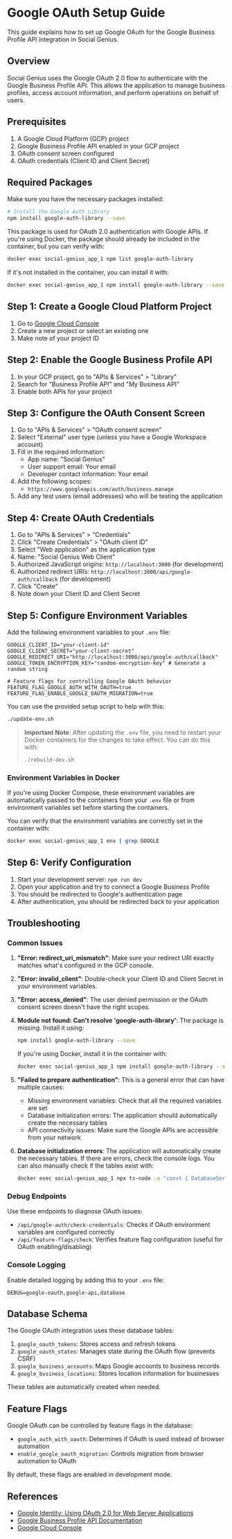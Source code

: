 # Google OAuth Setup Guide

This guide explains how to set up Google OAuth for the Google Business Profile API integration in Social Genius.

## Overview

Social Genius uses the Google OAuth 2.0 flow to authenticate with the Google Business Profile API. This allows the application to manage business profiles, access account information, and perform operations on behalf of users.

## Prerequisites

1. A Google Cloud Platform (GCP) project
2. Google Business Profile API enabled in your GCP project
3. OAuth consent screen configured
4. OAuth credentials (Client ID and Client Secret)

## Required Packages

Make sure you have the necessary packages installed:

```bash
# Install the Google Auth Library
npm install google-auth-library --save
```

This package is used for OAuth 2.0 authentication with Google APIs. If you're using Docker, the package should already be included in the container, but you can verify with:

```bash
docker exec social-genius_app_1 npm list google-auth-library
```

If it's not installed in the container, you can install it with:

```bash
docker exec social-genius_app_1 npm install google-auth-library --save
```

## Step 1: Create a Google Cloud Platform Project

1. Go to [Google Cloud Console](https://console.cloud.google.com/)
2. Create a new project or select an existing one
3. Make note of your project ID

## Step 2: Enable the Google Business Profile API

1. In your GCP project, go to "APIs & Services" > "Library"
2. Search for "Business Profile API" and "My Business API"
3. Enable both APIs for your project

## Step 3: Configure the OAuth Consent Screen

1. Go to "APIs & Services" > "OAuth consent screen"
2. Select "External" user type (unless you have a Google Workspace account)
3. Fill in the required information:
   - App name: "Social Genius"
   - User support email: Your email
   - Developer contact information: Your email
4. Add the following scopes:
   - `https://www.googleapis.com/auth/business.manage`
5. Add any test users (email addresses) who will be testing the application

## Step 4: Create OAuth Credentials

1. Go to "APIs & Services" > "Credentials"
2. Click "Create Credentials" > "OAuth client ID"
3. Select "Web application" as the application type
4. Name: "Social Genius Web Client"
5. Authorized JavaScript origins: `http://localhost:3000` (for development)
6. Authorized redirect URIs: `http://localhost:3000/api/google-auth/callback` (for development)
7. Click "Create"
8. Note down your Client ID and Client Secret

## Step 5: Configure Environment Variables

Add the following environment variables to your `.env` file:

```
GOOGLE_CLIENT_ID="your-client-id"
GOOGLE_CLIENT_SECRET="your-client-secret"
GOOGLE_REDIRECT_URI="http://localhost:3000/api/google-auth/callback"
GOOGLE_TOKEN_ENCRYPTION_KEY="random-encryption-key" # Generate a random string

# Feature flags for controlling Google OAuth behavior
FEATURE_FLAG_GOOGLE_AUTH_WITH_OAUTH=true
FEATURE_FLAG_ENABLE_GOOGLE_OAUTH_MIGRATION=true
```

You can use the provided setup script to help with this:

```bash
./update-env.sh
```

> **Important Note**: After updating the `.env` file, you need to restart your Docker containers for the changes to take effect. You can do this with:
> 
> ```bash
> ./rebuild-dev.sh
> ```

### Environment Variables in Docker

If you're using Docker Compose, these environment variables are automatically passed to the containers from your `.env` file or from environment variables set before starting the containers.

You can verify that the environment variables are correctly set in the container with:

```bash
docker exec social-genius_app_1 env | grep GOOGLE
```

## Step 6: Verify Configuration

1. Start your development server: `npm run dev`
2. Open your application and try to connect a Google Business Profile
3. You should be redirected to Google's authentication page
4. After authentication, you should be redirected back to your application

## Troubleshooting

### Common Issues

1. **"Error: redirect_uri_mismatch"**: Make sure your redirect URI exactly matches what's configured in the GCP console.

2. **"Error: invalid_client"**: Double-check your Client ID and Client Secret in your environment variables.

3. **"Error: access_denied"**: The user denied permission or the OAuth consent screen doesn't have the right scopes.

4. **Module not found: Can't resolve 'google-auth-library'**: The package is missing. Install it using:
   ```bash
   npm install google-auth-library --save
   ```
   If you're using Docker, install it in the container with:
   ```bash
   docker exec social-genius_app_1 npm install google-auth-library --save
   ```

5. **"Failed to prepare authentication"**: This is a general error that can have multiple causes:
   - Missing environment variables: Check that all the required variables are set
   - Database initialization errors: The application should automatically create the necessary tables
   - API connectivity issues: Make sure the Google APIs are accessible from your network

6. **Database initialization errors**: The application will automatically create the necessary tables. If there are errors, check the console logs. You can also manually check if the tables exist with:
   ```bash
   docker exec social-genius_app_1 npx ts-node -e "const { DatabaseService } = require('./src/services/database'); const db = DatabaseService.getInstance(); db.query('SELECT EXISTS (SELECT FROM information_schema.tables WHERE table_schema = \\'public\\' AND table_name = \\'google_oauth_tokens\\');').then(console.log).catch(console.error);"
   ```

### Debug Endpoints

Use these endpoints to diagnose OAuth issues:

- `/api/google-auth/check-credentials`: Checks if OAuth environment variables are configured correctly
- `/api/feature-flags/check`: Verifies feature flag configuration (useful for OAuth enabling/disabling)

### Console Logging

Enable detailed logging by adding this to your `.env` file:

```
DEBUG=google-oauth,google-api,database
```

## Database Schema

The Google OAuth integration uses these database tables:

1. `google_oauth_tokens`: Stores access and refresh tokens
2. `google_oauth_states`: Manages state during the OAuth flow (prevents CSRF)
3. `google_business_accounts`: Maps Google accounts to business records
4. `google_business_locations`: Stores location information for businesses

These tables are automatically created when needed.

## Feature Flags

Google OAuth can be controlled by feature flags in the database:

- `google_auth_with_oauth`: Determines if OAuth is used instead of browser automation
- `enable_google_oauth_migration`: Controls migration from browser automation to OAuth

By default, these flags are enabled in development mode.

## References

- [Google Identity: Using OAuth 2.0 for Web Server Applications](https://developers.google.com/identity/protocols/oauth2/web-server)
- [Google Business Profile API Documentation](https://developers.google.com/my-business/content/overview)
- [Google Cloud Console](https://console.cloud.google.com/)